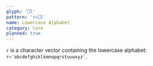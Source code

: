 ```yaml
---
glyph: '⎕l'
pattern: 'r←⎕l'
name: Lowercase Alphabet
category: Core
planned: true
---
```


`r` is a character vector containing the lowercase alphabet: `r←'abcdefghiklkmnopqrstuvwxyz'`.